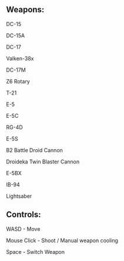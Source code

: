## Weapons:
DC-15

DC-15A

DC-17

Valken-38x

DC-17M

Z6 Rotary

T-21


E-5

E-5C

RG-4D

E-5S

B2 Battle Droid Cannon

Droideka Twin Blaster Cannon

E-5BX

IB-94

Lightsaber

## Controls:
WASD - Move

Mouse Click - Shoot / Manual weapon cooling

Space - Switch Weapon

